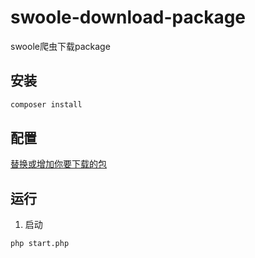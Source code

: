 # swoole-download-package
swoole爬虫下载package

## 安装
```sh
composer install
```

## 配置
[替换或增加你要下载的包](https://github.com/xiaodit/swoole-download-package/blob/master/start.php#L16)

## 运行
1. 启动
```
php start.php
```
